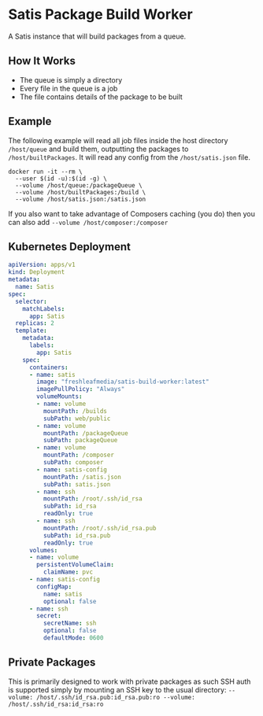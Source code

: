# Satis Package Build Worker

A Satis instance that will build packages from a queue.

## How It Works

- The queue is simply a directory
- Every file in the queue is a job
- The file contains details of the package to be built

## Example

The following example will read all job files inside the host directory `/host/queue` and build them, outputting the
packages to `/host/builtPackages`. It will read any config from the `/host/satis.json` file.

```
docker run -it --rm \
  --user $(id -u):$(id -g) \
  --volume /host/queue:/packageQueue \
  --volume /host/builtPackages:/build \
  --volume /host/satis.json:/satis.json
```

If you also want to take advantage of Composers caching (you do) then you can also add `--volume /host/composer:/composer`

## Kubernetes Deployment

```yaml
apiVersion: apps/v1
kind: Deployment
metadata:
  name: Satis
spec:
  selector:
    matchLabels:
      app: Satis
  replicas: 2
  template:
    metadata:
      labels:
        app: Satis
    spec:
      containers:
      - name: satis
        image: "freshleafmedia/satis-build-worker:latest"
        imagePullPolicy: "Always"
        volumeMounts:
        - name: volume
          mountPath: /builds
          subPath: web/public
        - name: volume
          mountPath: /packageQueue
          subPath: packageQueue
        - name: volume
          mountPath: /composer
          subPath: composer
        - name: satis-config
          mountPath: /satis.json
          subPath: satis.json
        - name: ssh
          mountPath: /root/.ssh/id_rsa
          subPath: id_rsa
          readOnly: true
        - name: ssh
          mountPath: /root/.ssh/id_rsa.pub
          subPath: id_rsa.pub
          readOnly: true
      volumes:
      - name: volume
        persistentVolumeClaim:
          claimName: pvc
      - name: satis-config
        configMap:
          name: satis
          optional: false
      - name: ssh
        secret:
          secretName: ssh
          optional: false
          defaultMode: 0600
```

## Private Packages

This is primarily designed to work with private packages as such SSH auth is supported simply by mounting an SSH key to
the usual directory: `--volume: /host/.ssh/id_rsa.pub:id_rsa.pub:ro --volume: /host/.ssh/id_rsa:id_rsa:ro`
